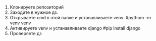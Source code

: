 1. Клонируете репозиторий
2. Заходите в нужное дз.
3. Открываете cmd в этой папке и устанавливаете venv. #pythom -m venv venv
4. Активируете venv и устанавливаете django #pip install django
5. Проверяете дз
